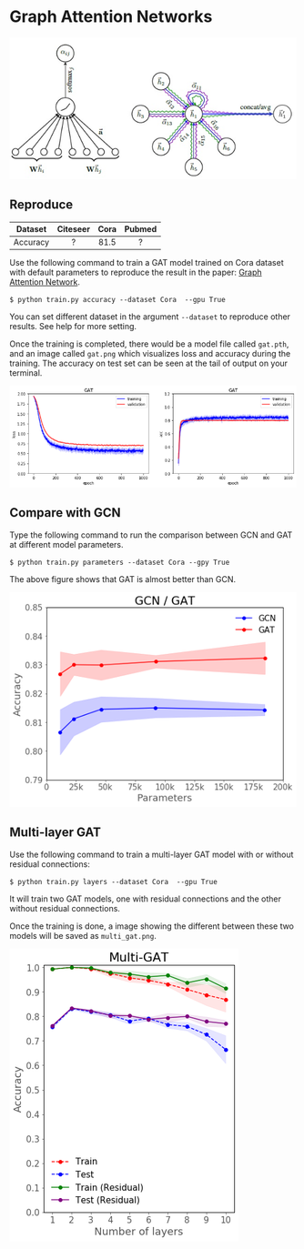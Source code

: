 # Graph Attention Networks

![](./images/layer.jpg)

## Reproduce

| Dataset | Citeseer | Cora | Pubmed |
| :-: | :-: | :-: | :-: |
| Accuracy | ? | 81.5 | ? |

Use the following command to train a GAT model trained on Cora dataset with default parameters to reproduce the result in the paper: [Graph Attention Network](https://arxiv.org/pdf/1710.10903.pdf).

```
$ python train.py accuracy --dataset Cora  --gpu True
```

You can set different dataset in the argument `--dataset` to reproduce other results. See help for more setting.

Once the training is completed, there would be a model file called `gat.pth`, and an image called `gat.png` which visualizes loss and accuracy during the training. The accuracy on test set can be seen at the tail of output on your terminal.

![](./images/gat.png)

## Compare with GCN

Type the following command to run the comparison between GCN and GAT at different model parameters.

```
$ python train.py parameters --dataset Cora --gpy True
```

The above figure shows that GAT is almost better than GCN.

![](./images/gcn:gat.png)

## Multi-layer GAT

Use the following command to train a multi-layer GAT model with or without residual connections:

```
$ python train.py layers --dataset Cora  --gpu True
```

It will train two GAT models, one with residual connections and the other without residual connections.

Once the training is done, a image showing the different between these two models will be saved as `multi_gat.png`.

![](./images/multi_gat.png)